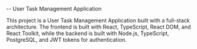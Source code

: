 
-- User Task Management Application


This project is a User Task Management Application built with a full-stack architecture. The frontend is built with React, TypeScript, React DOM, and React Toolkit, while the backend is built with Node.js, TypeScript, PostgreSQL, and JWT tokens for authentication.